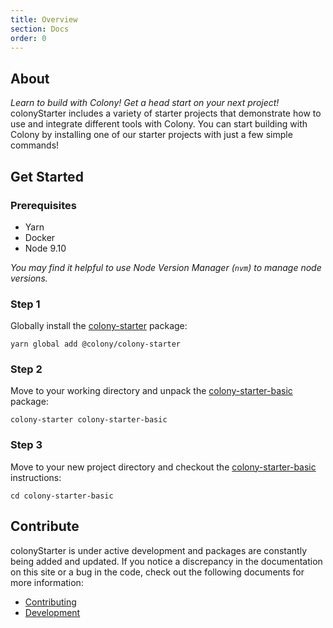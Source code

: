 ```yaml
---
title: Overview
section: Docs
order: 0
---
```


## About

_Learn to build with Colony! Get a head start on your next project!_ colonyStarter includes a variety of starter projects that demonstrate how to use and integrate different tools with Colony. You can start building with Colony by installing one of our starter projects with just a few simple commands!

## Get Started

### Prerequisites

- Yarn
- Docker
- Node 9.10

_You may find it helpful to use Node Version Manager (`nvm`) to manage node versions._

### Step 1

Globally install the [colony-starter](http://docs.colony.io/colonystarter/packages-colony-starter/) package:

```
yarn global add @colony/colony-starter
```

### Step 2

Move to your working directory and unpack the [colony-starter-basic](http://docs.colony.io/colonystarter/packages-colony-starter-basic/) package:

```
colony-starter colony-starter-basic
```

### Step 3

Move to your new project directory and checkout the [colony-starter-basic](http://docs.colony.io/colonystarter/packages-colony-starter-basic/) instructions:

```
cd colony-starter-basic
```

## Contribute

colonyStarter is under active development and packages are constantly being added and updated. If you notice a discrepancy in the documentation on this site or a bug in the code, check out the following documents for more information:

- [Contributing](https://github.com/JoinColony/colonyStarter/github/CONTRIBUTING.md)
- [Development](https://github.com/JoinColony/colonyStarter/github/DEVELOPMENT.md)
